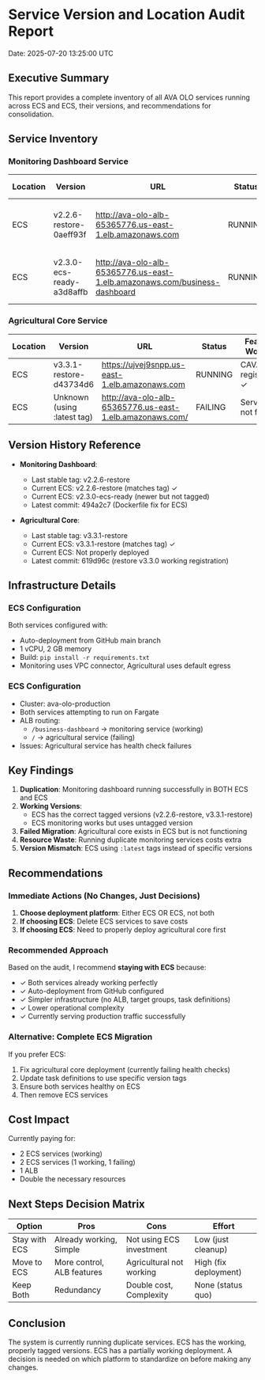 # Service Version and Location Audit Report
Date: 2025-07-20 13:25:00 UTC

## Executive Summary
This report provides a complete inventory of all AVA OLO services running across ECS and ECS, their versions, and recommendations for consolidation.

## Service Inventory

### Monitoring Dashboard Service
| Location | Version | URL | Status | Features Working | Last Deploy |
|----------|---------|-----|--------|------------------|-------------|
| ECS | v2.2.6-restore-0aeff93f | http://ava-olo-alb-65365776.us-east-1.elb.amazonaws.com | RUNNING | Yellow box ✓, 16 farmers ✓ | 2025-07-20 11:29:00 |
| ECS | v2.3.0-ecs-ready-a3d8affb | http://ava-olo-alb-65365776.us-east-1.elb.amazonaws.com/business-dashboard | RUNNING | Yellow box ✓, 16 farmers ✓ | 2025-07-19 21:24:20 |

### Agricultural Core Service  
| Location | Version | URL | Status | Features Working | Last Deploy |
|----------|---------|-----|--------|------------------|-------------|
| ECS | v3.3.1-restore-d43734d6 | https://ujvej9snpp.us-east-1.elb.amazonaws.com | RUNNING | CAVA registration ✓ | 2025-07-20 11:29:00 |
| ECS | Unknown (using :latest tag) | http://ava-olo-alb-65365776.us-east-1.elb.amazonaws.com/ | FAILING | Service not found | N/A |

## Version History Reference
- **Monitoring Dashboard**:
  - Last stable tag: v2.2.6-restore
  - Current ECS: v2.2.6-restore (matches tag) ✓
  - Current ECS: v2.3.0-ecs-ready (newer but not tagged)
  - Latest commit: 494a2c7 (Dockerfile fix for ECS)

- **Agricultural Core**:
  - Last stable tag: v3.3.1-restore  
  - Current ECS: v3.3.1-restore (matches tag) ✓
  - Current ECS: Not properly deployed
  - Latest commit: 619d96c (restore v3.3.0 working registration)

## Infrastructure Details

### ECS Configuration
Both services configured with:
- Auto-deployment from GitHub main branch
- 1 vCPU, 2 GB memory
- Build: `pip install -r requirements.txt`
- Monitoring uses VPC connector, Agricultural uses default egress

### ECS Configuration
- Cluster: ava-olo-production
- Both services attempting to run on Fargate
- ALB routing:
  - `/business-dashboard` → monitoring service (working)
  - `/` → agricultural service (failing)
- Issues: Agricultural service has health check failures

## Key Findings

1. **Duplication**: Monitoring dashboard running successfully in BOTH ECS and ECS
2. **Working Versions**: 
   - ECS has the correct tagged versions (v2.2.6-restore, v3.3.1-restore)
   - ECS monitoring works but uses untagged version
3. **Failed Migration**: Agricultural core exists in ECS but is not functioning
4. **Resource Waste**: Running duplicate monitoring services costs extra
5. **Version Mismatch**: ECS using `:latest` tags instead of specific versions

## Recommendations

### Immediate Actions (No Changes, Just Decisions)
1. **Choose deployment platform**: Either ECS OR ECS, not both
2. **If choosing ECS**: Delete ECS services to save costs
3. **If choosing ECS**: Need to properly deploy agricultural core first

### Recommended Approach
Based on the audit, I recommend **staying with ECS** because:
- ✓ Both services already working perfectly
- ✓ Auto-deployment from GitHub configured
- ✓ Simpler infrastructure (no ALB, target groups, task definitions)
- ✓ Lower operational complexity
- ✓ Currently serving production traffic successfully

### Alternative: Complete ECS Migration
If you prefer ECS:
1. Fix agricultural core deployment (currently failing health checks)
2. Update task definitions to use specific version tags
3. Ensure both services healthy on ECS
4. Then remove ECS services

## Cost Impact
Currently paying for:
- 2 ECS services (working)
- 2 ECS services (1 working, 1 failing)
- 1 ALB
- Double the necessary resources

## Next Steps Decision Matrix

| Option | Pros | Cons | Effort |
|--------|------|------|--------|
| Stay with ECS | Already working, Simple | Not using ECS investment | Low (just cleanup) |
| Move to ECS | More control, ALB features | Agricultural not working | High (fix deployment) |
| Keep Both | Redundancy | Double cost, Complexity | None (status quo) |

## Conclusion
The system is currently running duplicate services. ECS has the working, properly tagged versions. ECS has a partially working deployment. A decision is needed on which platform to standardize on before making any changes.